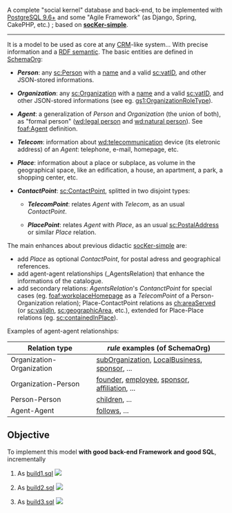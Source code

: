 A complete "social kernel" database and back-end, to be implemented with [PostgreSQL 9.6+](https://www.postgresql.org/docs/current/static/functions-json.html) and some "Agile Framework" (as Django, Spring, CakePHP, etc.) ; based on **[socKer-simple](https://github.com/ppKrauss/socKer-simple)**.

-----

It is a model to be used as core at any  [CRM](https://en.wikipedia.org/wiki/Customer_relationship_management)-like system... With precise information and a [RDF semantic](https://en.wikipedia.org/wiki/Resource_Description_Framework). The basic entities are defined in [SchemaOrg](https://schema.org/):

* **_Person_**: any [sc:Person](https://schema.org/Person) with a [name](https://schema.org/name) and a valid [sc:vatID](https://schema.org/vatID), and other JSON-stored informations.

* **_Organization_**: any [sc:Organization](https://schema.org/Organization) with a  [name](https://schema.org/name) and a valid [sc:vatID](https://schema.org/vatID), and other JSON-stored informations (see eg. [gs1:OrganizationRoleType](http://gs1.org/voc/OrganizationRoleType)).

* **_Agent_**: a generalization of _Person_ and _Organization_ (the union of both), as "formal person" ([wd:legal person](https://www.wikidata.org/wiki/Q3778211) and [wd:natural person](https://www.wikidata.org/wiki/Q154954)).  See [foaf:Agent](http://xmlns.com/foaf/spec/#term_Agent) definition.

* **_Telecom_**: information about [wd:telecommunication](https://www.wikidata.org/wiki/Q418) device (its eletronic address) of an _Agent_: telephone, e-mail, homepage, etc.

* **_Place_**: information about a place or subplace, as volume in the geographical space, like an edification, a house, an apartment, a park, a shopping center, etc.

* **_ContactPoint_**: [sc:ContactPoint](https://schema.org/ContactPoint), splitted in two disjoint types: 

  * **_TelecomPoint_**: relates _Agent_ with _Telecom_, as an usual _ContactPoint_.

  * **_PlacePoint_**: relates _Agent_ with _Place_, as an usual [sc:PostalAddress](https://schema.org/PostalAddress) or similar _Place_ relation. 
  
The main enhances about previous didactic [socKer-simple](https://github.com/ppKrauss/socKer-simple)  are:

* add _Place_ as optional _ContactPoint_, for postal adress and geographical references.
* add agent-agent relationships (_AgentsRelation) that enhance the informations of the catalogue. 
* add secondary relations: _AgentsRelation_'s _ContanctPoint_ for special cases (eg. [foaf:workplaceHomepage](http://xmlns.com/foaf/spec/#term_workplaceHomepage) as a _TelecomPoint_ of a Person-Organization relation); Place-ContactPoint relations as [ch:areaServed](https://schema.org/areaServed) (or [sc:validIn](https://schema.org/validIn), [sc:geographicArea](https://schema.org/geographicArea), etc.), extended for Place-Place relations (eg. [sc:containedInPlace](https://schema.org/containedInPlace)).

Examples of agent-agent relationships:

Relation type | *rule* examples (of SchemaOrg)
------------ | -------------
Organization-Organization      | [subOrganization](https://schema.org/subOrganization), [LocalBusiness](https://schema.org/LocalBusiness), [sponsor](https://schema.org/sponsor), ...
Organization-Person   | [founder](https://schema.org/founder), [employee](https://schema.org/employee), [sponsor](https://schema.org/sponsor), [affiliation](https://schema.org/affiliation), ...
Person-Person | [children](https://schema.org/children), ...
Agent-Agent | [follows](https://schema.org/follows), ...

## Objective
To implement this model **with good back-end Framework and good SQL**, incrementally

1. As [build1.sql](src/build1.sql) ![](https://yuml.me/5308ec31)

2. As [build2.sql](src/build2.sql) ![](https://yuml.me/5656b1e1)

3. As [build3.sql](src/build3.sql) ![](https://yuml.me/b48630a2)
